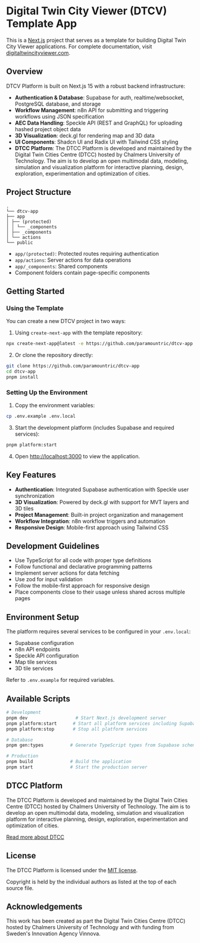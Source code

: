 # Digital Twin City Viewer (DTCV) Template App

This is a [Next.js](https://nextjs.org) project that serves as a template for building Digital Twin City Viewer applications. For complete documentation, visit [digitaltwincityviewer.com](https://digitaltwincityviewer.com).

## Overview

DTCV Platform is built on Next.js 15 with a robust backend infrastructure:

- **Authentication & Database**: Supabase for auth, realtime/websocket, PostgreSQL database, and storage
- **Workflow Management**: n8n API for submitting and triggering workflows using JSON specification
- **AEC Data Handling**: Speckle API (REST and GraphQL) for uploading hashed project object data
- **3D Visualization**: deck.gl for rendering map and 3D data
- **UI Components**: Shadcn UI and Radix UI with Tailwind CSS styling
- **DTCC Platform**: The DTCC Platform is developed and maintained by the Digital Twin Cities Centre (DTCC) hosted by Chalmers University of Technology. The aim is to develop an open multimodal data, modeling, simulation and visualization platform for interactive planning, design, exploration, experimentation and optimization of cities.

## Project Structure

```
.
└── dtcv-app
├── app
│ ├── (protected)
│ │ └── _components
│ ├── _components
│ └── actions
└── public
```

- `app/(protected)`: Protected routes requiring authentication
- `app/actions`: Server actions for data operations
- `app/_components`: Shared components
- Component folders contain page-specific components

## Getting Started

### Using the Template

You can create a new DTCV project in two ways:

1. Using `create-next-app` with the template repository:

```bash
npx create-next-app@latest -e https://github.com/paramountric/dtcv-app
```

2. Or clone the repository directly:

```bash
git clone https://github.com/paramountric/dtcv-app
cd dtcv-app
pnpm install
```

### Setting Up the Environment

1. Copy the environment variables:

```bash
cp .env.example .env.local
```

3. Start the development platform (includes Supabase and required services):

```bash
pnpm platform:start
```

4. Open [http://localhost:3000](http://localhost:3000) to view the application.

## Key Features

- **Authentication**: Integrated Supabase authentication with Speckle user synchronization
- **3D Visualization**: Powered by deck.gl with support for MVT layers and 3D tiles
- **Project Management**: Built-in project organization and management
- **Workflow Integration**: n8n workflow triggers and automation
- **Responsive Design**: Mobile-first approach using Tailwind CSS

## Development Guidelines

- Use TypeScript for all code with proper type definitions
- Follow functional and declarative programming patterns
- Implement server actions for data fetching
- Use zod for input validation
- Follow the mobile-first approach for responsive design
- Place components close to their usage unless shared across multiple pages

## Environment Setup

The platform requires several services to be configured in your `.env.local`:

- Supabase configuration
- n8n API endpoints
- Speckle API configuration
- Map tile services
- 3D tile services

Refer to `.env.example` for required variables.

## Available Scripts

```bash
# Development
pnpm dev                  # Start Next.js development server
pnpm platform:start      # Start all platform services including Supabase
pnpm platform:stop       # Stop all platform services

# Database
pnpm gen:types          # Generate TypeScript types from Supabase schema

# Production
pnpm build              # Build the application
pnpm start              # Start the production server
```

## DTCC Platform

The DTCC Platform is developed and maintained by the Digital Twin Cities Centre (DTCC) hosted by Chalmers
University of Technology. The aim is to develop an open multimodal
data, modeling, simulation and visualization platform for interactive
planning, design, exploration, experimentation and optimization of cities.

[Read more about DTCC](https://dtcc.chalmers.se/)

## License

The DTCC Platform is licensed under the [MIT
license](https://opensource.org/licenses/MIT).

Copyright is held by the individual authors as listed at the top of
each source file.

## Acknowledgements

This work has been created as part the Digital Twin Cities Centre (DTCC) hosted by Chalmers University of Technology and with funding from
Sweden's Innovation Agency Vinnova.
